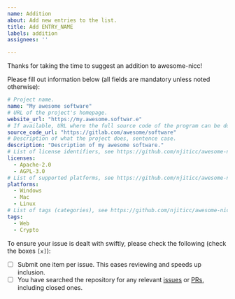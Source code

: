 ```yaml
---
name: Addition
about: Add new entries to the list.
title: Add ENTRY_NAME
labels: addition
assignees: ''

---
```


Thanks for taking the time to suggest an addition to awesome-nicc! 

Please fill out information below (all fields are mandatory unless noted otherwise):

```yaml
# Project name.
name: "My awesome software"
# URL of the project's homepage.
website_url: "https://my.awesome.softwar.e"
# If available, URL where the full source code of the program can be downloaded.
source_code_url: "https://gitlab.com/awesome/software"
# Description of what the project does, sentence case.
description: "Description of my awesome software."
# List of license identifiers, see https://github.com/njiticc/awesome-nicc/blob/main/licenses.yml for the full list of licenses. If not applicable (such as for a book), enter []. If the license does not already exist on the list and must be added, please indicate so.
licenses:
  - Apache-2.0
  - AGPL-3.0
# List of supported platforms, see https://github.com/njiticc/awesome-nicc/tree/main/platforms for the full list of platforms. If not applicable, enter [].
platforms:
  - Windows
  - Mac
  - Linux
# List of tags (categories), see https://github.com/njiticc/awesome-nicc/tree/main/tags for the full list of tags
tags:
  - Web
  - Crypto
```

To ensure your issue is dealt with swiftly, please check the following (check the boxes `[x]`):

- [ ] Submit one item per issue. This eases reviewing and speeds up inclusion.
- [ ] You have searched the repository for any relevant [issues](https://github.com/njiticc/awesome-nicc/issues) or [PRs](https://github.com/njiticc/awesome-nicc/pulls), including closed ones.
